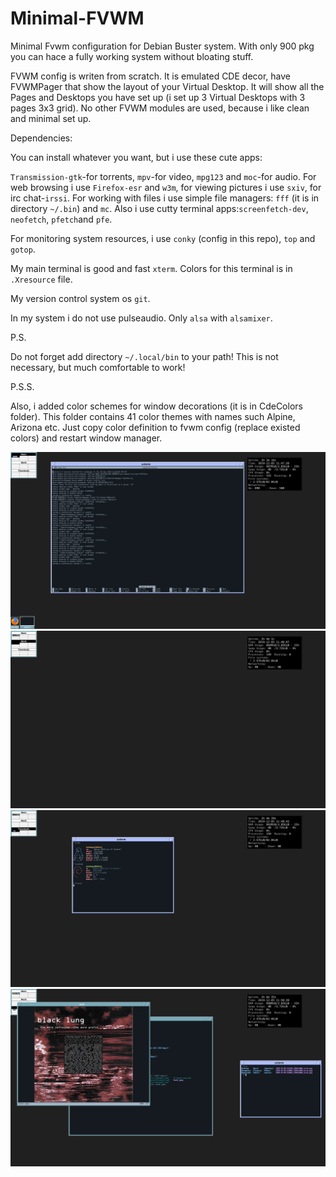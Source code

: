 # Minimal-FVWM
Minimal Fvwm configuration for Debian Buster system. With only 900 pkg you can hace a fully working system without bloating stuff. 

FVWM config is writen from scratch. It is emulated CDE decor, have FVWMPager that show the layout of your Virtual Desktop. It will show all the Pages and Desktops you have set up (i set up 3 Virtual Desktops with 3 pages 3x3 grid). No other FVWM modules are used, because i like clean and minimal set up.

Dependencies:

You can install whatever you want, but i use these cute apps:

`Transmission-gtk`-for torrents, `mpv`-for video, `mpg123` and `moc`-for audio. For web browsing i use `Firefox-esr` and `w3m`, for viewing pictures i use `sxiv`, for irc chat-`irssi`. For working with files i use simple file managers: `fff` (it is in directory `~/.bin`) and `mc`. Also i use cutty terminal apps:`screenfetch-dev`, `neofetch`, `pfetch`and `pfe`.

For monitoring system resources, i use `conky` (config in this repo), `top` and `gotop`. 

My main terminal is good and fast `xterm`. Colors for this terminal is in `.Xresource` file.

My version control system os `git`.

In my system i do not use pulseaudio. Only `alsa` with `alsamixer`.

P.S.

Do not forget add directory `~/.local/bin` to your path! This is not necessary, but much comfortable to work!

P.S.S.

Also, i added color schemes for window decorations (it is in CdeColors folder). This folder contains 41 color themes with names such Alpine, Arizona etc. Just copy color definition to fvwm config (replace existed colors) and restart window manager.

![Screenshot](screen.png?raw=true "Clear")
![Screenshot](screen_1.png?raw=true "Notification")
![Screenshot](screen_2.png?raw=true "Bussy")
![Screenshot](screen_3.png?raw=true "Bussy")


